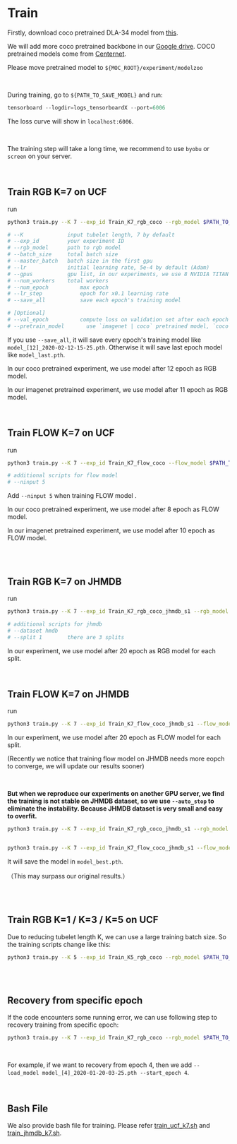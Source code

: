 # Train

Firstly, download coco pretrained DLA-34 model from [this](https://drive.google.com/file/d/13Sf66b1cEa6ReWMljMmoie4kXA_JBT8T/view?usp=sharing).

We will add more coco pretrained backbone in our [Google drive](https://drive.google.com/drive/folders/1r2uYo-4hL6oOzRARFsYIn5Pu2Lv7VS6m?usp=sharing). COCO pretrained models come from [Centernet](https://drive.google.com/open?id=1px-Xg7jXSC79QqgsD1AAGJQkuf5m0zh_).

Please move pretrained model to `${MOC_ROOT}/experiment/modelzoo`

<br/>

During training,  go to `${PATH_TO_SAVE_MODEL}` and run:

```powershell
tensorboard --logdir=logs_tensorboardX --port=6006
```

 The loss curve will show in `localhost:6006`.

<br/>

The training step will take a long time, we recommend to use `byobu` or `screen` on your server.

<br/>

## Train RGB K=7 on UCF

run

```bash
python3 train.py --K 7 --exp_id Train_K7_rgb_coco --rgb_model $PATH_TO_SAVE_MODEL --batch_size 63 --master_batch 7 --lr 5e-4 --gpus 0,1,2,3,4,5,6,7 --num_workers 16 --num_epochs 13 --lr_step 6,8 --save_all

# --K              input tubelet length, 7 by default
# --exp_id         your experiment ID
# --rgb_model      path to rgb model
# --batch_size     total batch size 
# --master_batch   batch size in the first gpu
# --lr             initial learning rate, 5e-4 by default (Adam)
# --gpus           gpu list, in our experiments, we use 8 NVIDIA TITAN XP
# --num_workers    total workers
# --num_epoch          max epoch
# --lr_step            epoch for x0.1 learning rate
# --save_all           save each epoch's training model

# [Optional]
# --val_epoch          compute loss on validation set after each epoch
# --pretrain_model		 use `imagenet | coco` pretrained model, `coco` by default
```

If you use `--save_all`, it will save every epoch's training model like `model_[12]_2020-02-12-15-25.pth`. Otherwise it will save last epoch model like `model_last.pth`.

In our coco pretrained experiment, we use model after 12 epoch as RGB model.

In our imagenet pretrained experiment, we use model after 11 epoch as RGB model.

<br/>

## Train FLOW K=7 on UCF

run

```bash
python3 train.py --K 7 --exp_id Train_K7_flow_coco --flow_model $PATH_TO_SAVE_MODEL --batch_size 62 --master_batch 6 --lr 5e-4 --gpus 0,1,2,3,4,5,6,7 --num_workers 16 --num_epochs 10 --lr_step 6,8 --ninput 5 --save_all

# additional scripts for flow model
# --ninput 5
```

Add  `--ninput 5`  when training FLOW model .

In our coco pretrained experiment, we use model after 8 epoch as FLOW model.

In our imagenet pretrained experiment, we use model after 10 epoch as FLOW model.

<br/>

<br/>





## Train RGB K=7 on JHMDB

run

```bash
python3 train.py --K 7 --exp_id Train_K7_rgb_coco_jhmdb_s1 --rgb_model $PATH_TO_SAVE_MODEL --batch_size 63 --master_batch 7 --lr 5e-4 --gpus 0,1,2,3,4,5,6,7 --num_workers 16 --num_epochs 20 --lr_step 6,8 --dataset hmdb --split 1

# additional scripts for jhmdb
# --dataset hmdb
# --split 1        there are 3 splits
```

In our experiment, we use model after 20 epoch as RGB model for each split.

<br/>

## Train FLOW K=7 on JHMDB

run

```bash
python3 train.py --K 7 --exp_id Train_K7_flow_coco_jhmdb_s1 --flow_model $PATH_TO_SAVE_MODEL --batch_size 62 --master_batch 6 --lr 5e-4 --gpus 0,1,2,3,4,5,6,7 --num_workers 16 --num_epochs 20 --lr_step 9,12 --ninput 5 --dataset hmdb --split 1
```

In our experiment, we use model after 20 epoch as FLOW model for each split.

(Recently we notice that training flow model on JHMDB needs more eopch to converge, we will update our results sooner)

<br/>

**But when we reproduce our experiments on another GPU server, we find the training is not stable on JHMDB dataset, so we use `--auto_stop` to eliminate the instability. Because JHMDB dataset is very small and easy to overfit.**

```bash
python3 train.py --K 7 --exp_id Train_K7_rgb_coco_jhmdb_s1 --rgb_model $PATH_TO_SAVE_MODEL --batch_size 63 --master_batch 7 --lr 5e-4 --gpus 0,1,2,3,4,5,6,7 --num_workers 16 --num_epochs 25 --lr_step 8,16 --dataset hmdb --split 1 --auto_stop


python3 train.py --K 7 --exp_id Train_K7_flow_coco_jhmdb_s1 --flow_model $PATH_TO_SAVE_MODEL --batch_size 62 --master_batch 6 --lr 5e-4 --gpus 0,1,2,3,4,5,6,7 --num_workers 16 --num_epochs 25 --lr_step 12,20 --ninput 5 --dataset hmdb --split 1 --auto_stop
```

It will save the model in `model_best.pth`.

（This may surpass our original results.）

<br/>

<br/>

## Train RGB K=1 / K=3 / K=5 on UCF

Due to reducing tubelet length K, we can use a large training batch size. So the training scripts change like this:

```bash
python3 train.py --K 5 --exp_id Train_K5_rgb_coco --rgb_model $PATH_TO_SAVE_MODEL --batch_size 108 --master_batch 10 --lr 5e-4 --gpus 0,1,2,3,4,5,6,7 --num_workers 16 --num_epochs 13 --lr_step 4,8 --save_all
```

<br/>

<br/>

## Recovery from specific epoch

If the code encounters some running error, we can use following step to recovery training from specific epoch:

```bash
python3 train.py --K 7 --exp_id Train_K7_rgb_coco --rgb_model $PATH_TO_SAVE_MODEL --batch_size 63 --master_batch 7 --lr 5e-4 --gpus 0,1,2,3,4,5,6,7 --num_workers 16 --num_epochs 13 --lr_step 6,8 --save_all --load_model ? --start_epoch ?
```

<br/>

For example, if we want to recovery from epoch 4, then we add `--load_model model_[4]_2020-01-20-03-25.pth --start_epoch 4`.

<br/>

## Bash File

We also provide bash file for training. Please refer [train_ucf_k7.sh](../bash/train_ucf_k7.sh) and [train_jhmdb_k7.sh](../bash/train_jhmdb_k7.sh).